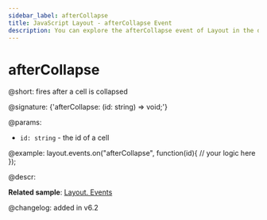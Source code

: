 ```yaml
---
sidebar_label: afterCollapse
title: JavaScript Layout - afterCollapse Event 
description: You can explore the afterCollapse event of Layout in the documentation of the DHTMLX JavaScript UI library. Browse developer guides and API reference, try out code examples and live demos, and download a free 30-day evaluation version of DHTMLX Suite.
---
```


# afterCollapse

@short: fires after a cell is collapsed

@signature: {'afterCollapse: (id: string) => void;'}

@params:
- `id: string` - the id of a cell

@example:
layout.events.on("afterCollapse", function(id){
    // your logic here
});

@descr:

**Related sample**: [Layout. Events](https://snippet.dhtmlx.com/fyxw0map)

@changelog:
added in v6.2
